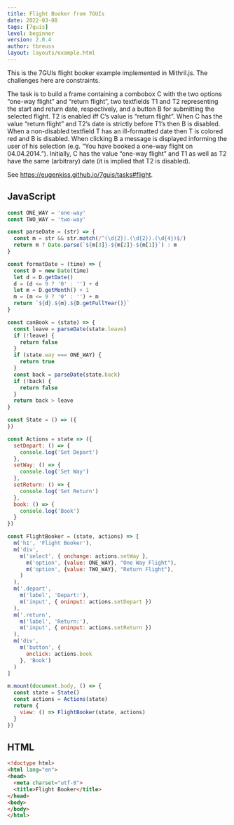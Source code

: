 ```yaml
---
title: Flight Booker from 7GUIs
date: 2022-03-08
tags: [7guis]
level: beginner
version: 2.0.4
author: tbreuss
layout: layouts/example.html
---
```


This is the 7GUIs flight booker example implemented in Mithril.js.
The challenges here are constraints.

The task is to build a frame containing a combobox C with the two options “one-way flight” and “return flight”, two textfields T1 and T2 representing the start and return date, respectively, and a button B for submitting the selected flight. T2 is enabled iff C’s value is “return flight”. When C has the value “return flight” and T2’s date is strictly before T1’s then B is disabled. When a non-disabled textfield T has an ill-formatted date then T is colored red and B is disabled. When clicking B a message is displayed informing the user of his selection (e.g. “You have booked a one-way flight on 04.04.2014.”). Initially, C has the value “one-way flight” and T1 as well as T2 have the same (arbitrary) date (it is implied that T2 is disabled).

See <https://eugenkiss.github.io/7guis/tasks#flight>.

## JavaScript

~~~js
const ONE_WAY = 'one-way'
const TWO_WAY = 'two-way'

const parseDate = (str) => {
  const m = str && str.match(/^(\d{2}).(\d{2}).(\d{4})$/)
  return m ? Date.parse(`${m[3]}-${m[2]}-${m[1]}`) : m
}

const formatDate = (time) => {
  const D = new Date(time)
  let d = D.getDate()
  d = (d <= 9 ? '0' : '') + d
  let m = D.getMonth() + 1
  m = (m <= 9 ? '0' : '') + m
  return `${d}.${m}.${D.getFullYear()}`
}

const canBook = (state) => {
  const leave = parseDate(state.leave)
  if (!leave) {
    return false
  }
  if (state.way === ONE_WAY) {
    return true
  }
  const back = parseDate(state.back)
  if (!back) {
    return false
  }
  return back > leave
}

const State = () => ({
})

const Actions = state => ({
  setDepart: () => {
    console.log('Set Depart')
  },
  setWay: () => {
    console.log('Set Way')
  },
  setReturn: () => {
    console.log('Set Return')
  },
  book: () => {
    console.log('Book')
  }
})

const FlightBooker = (state, actions) => [
  m('h1', 'Flight Booker'),
  m('div',
    m('select', { onchange: actions.setWay },
      m('option', {value: ONE_WAY}, "One Way Flight"),
      m('option', {value: TWO_WAY}, "Return Flight"),
    )
  ),
  m('.depart',
    m('label', 'Depart:'),
    m('input', { oninput: actions.setDepart })
  ),
  m('.return',
    m('label', 'Return:'),
    m('input', { oninput: actions.setReturn })
  ),
  m('div',
    m('button', {
      onclick: actions.book
    }, 'Book')
  )
]

m.mount(document.body, () => {
  const state = State()
  const actions = Actions(state)
  return {
    view: () => FlightBooker(state, actions)
  }
})
~~~

## HTML

~~~html
<!doctype html>
<html lang="en">
<head>
  <meta charset="utf-8">
  <title>Flight Booker</title>
</head>
<body>
</body>
</html>
~~~
